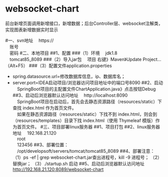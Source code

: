 # websocket-chart
前台新增页面调用新增接口，新增数据；后台Controller层、websocket注解类，实现图表新增数据实时显示

#一、svn地址
&emsp;https://
<br/>&emsp;账号
<br/>&emsp;密码
#二、本地项目
##1、配置
###（1）环境
&emsp;jdk1.8
<br/>&emsp;tomcat85_8089
###（2）导入jar包
&emsp;项目 右键》Maven》Update Project...（Alt+F5）
###（3）配置文件application.properties
* spring.datasource.url=修改数据库信息，ip、数据库名；
* server.port=IDEA启动项目/浏览器访问项目地址中的端口号8090
##2、启动
&emsp;SpringBoot项目的主配置文件ChartApplication.java》点击按钮Debug
##3、启动后浏览器默认访问地址
&emsp;http://localhost:8090
<br/>&emsp;SpringBoot项目在启动后，首先会去静态资源路径（resources/static）下查找 index.html 作为首页文件。
<br/>&emsp;如果在静态资源路径（resources/static）下找不到 index.html，则会到（resources/templates）目录下找 index.html（使用 Thymeleaf 模版）作为首页文件。
#三、项目部署linux服务器
##1、项目打包
##2、linux服务器地址
&emsp;192.168.21.120
<br/>&emsp;root
<br/>&emsp;123456
##3、部署位置：
&emsp;/opt/developsoft/servers/tomcat/tomcat85_8089
##4、部署注意：
	（1）ps -ef | grep websocket-chart.jar查出进程号，kill -9 进程号；
	（2）替换jar；
	（3）./startup.sh 启动
##5、启动后浏览器默认访问地址
&emsp;http://192.168.21.120:8089/websocket-chart